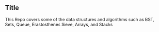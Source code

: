 ## Title
This Repo covers some of the data structures and algorithms such as BST, Sets, Queue, Erastosthenes Sieve, Arrays, and Stacks
